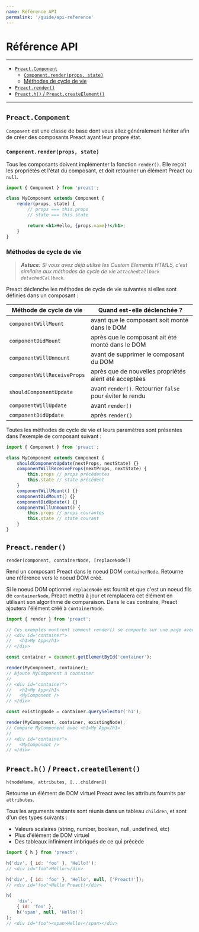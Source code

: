 ```yaml
---
name: Référence API
permalink: '/guide/api-reference'
---
```


# Référence API<!-- omit in toc -->

---

- [`Preact.Component`](#preactcomponent)
  - [`Component.render(props, state)`](#componentrenderprops-state)
  - [Méthodes de cycle de vie](#méthodes-de-cycle-de-vie)
- [`Preact.render()`](#preactrender)
- [`Preact.h()` / `Preact.createElement()`](#preacth--preactcreateelement)

---

## `Preact.Component`

`Component` est une classe de base dont vous allez généralement hériter afin de créer des composants Preact ayant leur propre état.

### `Component.render(props, state)`

Tous les composants doivent implémenter la fonction `render()`. Elle reçoit les propriétés et l'état du composant, et doit retourner un élément Preact ou `null`.

```jsx
import { Component } from 'preact';

class MyComponent extends Component {
	render(props, state) {
		// props === this.props
		// state === this.state

		return <h1>Hello, {props.name}!</h1>;
	}
}
```

### Méthodes de cycle de vie

> _**Astuce:** Si vous avez déjà utilisé les Custom Elements HTML5, c'est similaire aux méthodes de cycle de vie `attachedCallback` `detachedCallback`._

Preact déclenche les méthodes de cycle de vie suivantes si elles sont définies dans un composant :

| Méthode de cycle de vie            | Quand est-elle déclenchée ?                              |
|------------------------------------|----------------------------------------------------------|
| `componentWillMount`               | avant que le composant soit monté dans le DOM            |
| `componentDidMount`                | après que le composant ait été monté dans le DOM         |
| `componentWillUnmount`             | avant de supprimer le composant du DOM                   |
| `componentWillReceiveProps`        | après que de nouvelles propriétés aient été acceptées    |
| `shouldComponentUpdate`            | avant `render()`. Retourner `false` pour éviter le rendu |
| `componentWillUpdate`              | avant `render()`                                         |
| `componentDidUpdate`               | après `render()`                                         |

Toutes les méthodes de cycle de vie et leurs paramètres sont présentes dans l'exemple de composant suivant :

```js
import { Component } from 'preact';

class MyComponent extends Component {
	shouldComponentUpdate(nextProps, nextState) {}
	componentWillReceiveProps(nextProps, nextState) {
		this.props // props précédentes
		this.state // state précédent
	}
	componentWillMount() {}
	componentDidMount() {}
	componentDidUpdate() {}
	componentWillUnmount() {
		this.props // props courantes
		this.state // state courant
	}
}
```

## `Preact.render()`

`render(component, containerNode, [replaceNode])`

Rend un composant Preact dans le noeud DOM `containerNode`. Retourne une référence vers le noeud DOM créé.

Si le noeud DOM optionnel `replaceNode` est fournit et que c'est un noeud fils de `containerNode`, Preact mettra à jour et remplacera cet élément en utilisant son algorithme de comparaison. Dans le cas contraire, Preact ajoutera l'élément créé à `containerNode`.

```js
import { render } from 'preact';

// Ces exemples montrent comment render() se comporte sur une page avec le code HTML suivant :
// <div id="container">
//   <h1>My App</h1>
// </div>

const container = document.getElementById('container');

render(MyComponent, container);
// Ajoute MyComponent à container
//
// <div id="container">
//   <h1>My App</h1>
//   <MyComponent />
// </div>

const existingNode = container.querySelector('h1');

render(MyComponent, container, existingNode);
// Compare MyComponent avec <h1>My App</h1>
//
// <div id="container">
//   <MyComponent />
// </div>
```

## `Preact.h()` / `Preact.createElement()`

`h(nodeName, attributes, [...children])`

Retourne un élément de DOM virtuel Preact avec les attributs fournits par `attributes`.

Tous les arguments restants sont réunis dans un tableau `children`, et sont d'un des types suivants :

- Valeurs scalaires (string, number, boolean, null, undefined, etc)
- Plus d'élément de DOM virtuel
- Des tableaux infiniment imbriqués de ce qui précède

```js
import { h } from 'preact';

h('div', { id: 'foo' }, 'Hello!');
// <div id="foo">Hello!</div>

h('div', { id: 'foo' }, 'Hello', null, ['Preact!']);
// <div id="foo">Hello Preact!</div>

h(
	'div',
	{ id: 'foo' },
	h('span', null, 'Hello!')
);
// <div id="foo"><span>Hello!</span></div>
```
